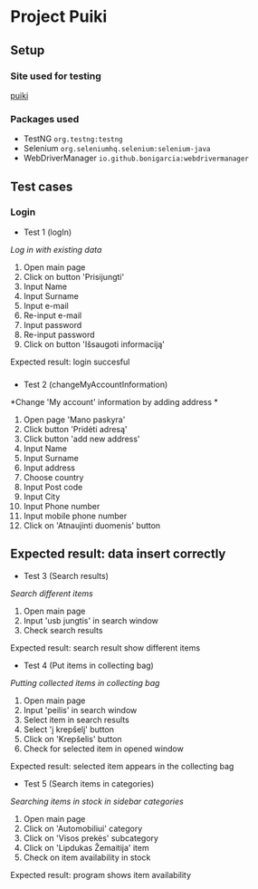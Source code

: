 # Project Puiki
## Setup
### Site used for testing
[puiki](https://puiki.lt/)
### Packages used
- TestNG `org.testng:testng`
- Selenium `org.seleniumhq.selenium:selenium-java`
- WebDriverManager `io.github.bonigarcia:webdrivermanager`
## Test cases
### **Login**
- Test 1 (logIn)

*Log in with existing data*
1. Open main page 
2. Click on button 'Prisijungti'
3. Input Name
4. Input Surname
5. Input e-mail
6. Re-input e-mail
7. Input password
8. Re-input password
9. Click on button 'Išsaugoti informaciją'

Expected result: login succesful
### 
- Test 2 (changeMyAccountInformation)

*Change 'My account'  information by adding address *
1. Open page 'Mano paskyra'
2. Click button 'Pridėti adresą'
3. Click button 'add new address'
4. Input Name
5. Input Surname
6. Input address
7. Choose country
8. Input Post code
9. Input City
10. Input Phone number
11. Input mobile phone number
12. Click on 'Atnaujinti duomenis' button

Expected result: data insert correctly
- 
- Test 3 (Search results)

*Search different items*
1. Open main page
2. Input 'usb jungtis' in search window
3. Check search results

Expected result: search result show different items

- Test 4 (Put items in collecting bag)

*Putting collected items in collecting bag*
1. Open main page
2. Input 'peilis' in search window
3. Select item in search results
4. Select 'į krepšelį' button
5. Click on 'Krepšelis' button
6. Check for selected item in opened window

Expected result: selected item appears in the collecting bag

- Test 5 (Search items in categories)

*Searching items in stock in sidebar categories*
1. Open main page 
2. Click on 'Automobiliui' category
3. Click on 'Visos prekės' subcategory
4. Click on 'Lipdukas Žemaitija' item
5. Check on item availability in stock

Expected result: program shows item availability